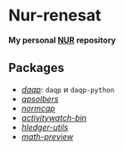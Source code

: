 # Nur-renesat

**My personal [NUR](https://github.com/nix-community/NUR) repository**

## Packages

- *[daqp](https://github.com/cupcakearmy/autorestic)*: `daqp` и `daqp-python`
- *[qpsolbers](https://github.com/qpsolvers/qpsolvers)*
- *[normcap](https://github.com/dynobo/normcap)*
- *[activitywatch-bin](https://github.com/ActivityWatch/activitywatch)*
- *[hledger-utils](https://pypi.org/project/hledger-utils/)*
- *[math-preview](https://gitlab.com/matsievskiysv/math-preview)*
